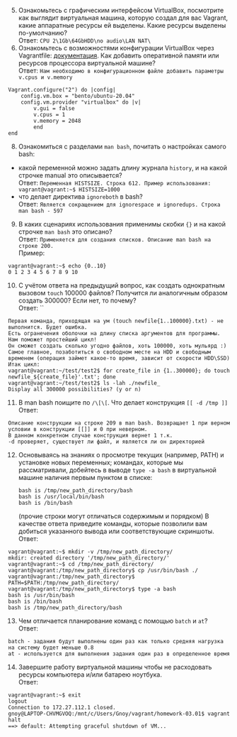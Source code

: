 5. Ознакомьтесь с графическим интерфейсом VirtualBox, посмотрите как выглядит виртуальная машина, которую создал для вас Vagrant, какие аппаратные ресурсы ей выделены. Какие ресурсы выделены по-умолчанию?  
Ответ: `CPU 2\1Gb\64GbHDD\no audio\LAN NAT\`
6. Ознакомьтесь с возможностями конфигурации VirtualBox через Vagrantfile: [документация](https://www.vagrantup.com/docs/providers/virtualbox/configuration.html). Как добавить оперативной памяти или ресурсов процессора виртуальной машине?  
Ответ: `Нам необходимо в конфигурационном файле добавить параметры v.cpus и v.memory`
```
Vagrant.configure("2") do |config|
 	config.vm.box = "bento/ubuntu-20.04"
	config.vm.provider "virtualbox" do |v|
		v.gui = false
		v.cpus = 1
		v.memory = 2048
		end
end
```
8. Ознакомиться с разделами `man bash`, почитать о настройках самого bash:
* какой переменной можно задать длину журнала `history`, и на какой строчке manual это описывается?  
Ответ: `Переменная HISTSIZE. Строка 612. Пример использования: vagrant@vagrant:~$ HISTSIZE=1000`
* что делает директива `ignoreboth` в bash?  
Ответ: `Является сокращением для ignorespace и ignoredups. Строка man bash - 597`
9. В каких сценариях использования применимы скобки `{}` и на какой строчке `man bash` это описано?  
Ответ: `Применяется для создания списков. Описание man bash на строке 200.`  
Пример: 
``` 
vagrant@vagrant:~$ echo {0..10}
0 1 2 3 4 5 6 7 8 9 10
```
10. С учётом ответа на предыдущий вопрос, как создать однократным вызовом `touch` 100000 файлов? Получится ли аналогичным образом создать 300000? Если нет, то почему?  
Ответ: ``
```
Первая команда, приходящая на ум (touch newfile{1..100000}.txt) - не выполнится. Будет ошибка.
Есть огранечения оболочки на длину списка аргументов для программы.
Нам поможет простейший цикл!
Он сможет создать сколько угодно файлов, хоть 100000, хоть мульярд :)
Самое главное, позаботиться о свободном месте на HDD и свободным временем (операция займет какое-то время, зависит от скорости HDD\SSD)
Итак цикл:
vagrant@vagrant:~/test/test2$ for create_file in {1..300000}; do touch newfile_${create_file}'.txt'; done
vagrant@vagrant:~/test/test2$ ls -lah ./newfile_
Display all 300000 possibilities? (y or n)
```
11. В man bash поищите по `/\[\[`. Что делает конструкция `[[ -d /tmp ]]`  
Ответ: 
```
Описание конструкции на строке 209 в man bash. Возвращает 1 при верном условии в конструкции [[]] и 0 при неверном.
В данном конкретном случае конструкция вернет 1 т.к. 
-d проверяет, существует ли файл, и является ли он директорией
```
12. Основываясь на знаниях о просмотре текущих (например, PATH) и установке новых переменных; командах, которые мы рассматривали, добейтесь в выводе `type -a bash` в виртуальной машине наличия первым пунктом в списке:

    ```
    bash is /tmp/new_path_directory/bash
    bash is /usr/local/bin/bash
    bash is /bin/bash
    ```

    (прочие строки могут отличаться содержимым и порядком)
    В качестве ответа приведите команды, которые позволили вам добиться указанного вывода или соответствующие скриншоты.  
Ответ: 
```
vagrant@vagrant:~$ mkdir -v /tmp/new_path_directory/
mkdir: created directory '/tmp/new_path_directory/'
vagrant@vagrant:~$ cd /tmp/new_path_directory/
vagrant@vagrant:/tmp/new_path_directory$ cp /usr/bin/bash ./
vagrant@vagrant:/tmp/new_path_directory$ PATH=$PATH:/tmp/new_path_directory/
vagrant@vagrant:/tmp/new_path_directory$ type -a bash
bash is /usr/bin/bash
bash is /bin/bash
bash is /tmp/new_path_directory/bash
```
13. Чем отличается планирование команд с помощью `batch` и `at`?  
Ответ: 
```
batch - задания будут выполнены один раз как только средняя нагрузка на систему будет меньше 0.8 
at - используется для выполнения задания один раз в определенное время
```
14. Завершите работу виртуальной машины чтобы не расходовать ресурсы компьютера и/или батарею ноутбука.  
Ответ:
```
vagrant@vagrant:~$ exit
logout
Connection to 172.27.112.1 closed.
gnoy@LAPTOP-CHVMGVOQ:/mnt/c/Users/Gnoy/vagrant/homework-03.01$ vagrant halt
==> default: Attempting graceful shutdown of VM...
```
